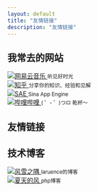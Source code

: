 ```yaml
---
layout: default
title: "友情链接"
description: "友情链接"
---
```


<div class="link-block">
    <h2>我常去的网站</h2>
    <div class="col-md-4">
        <a href="http://music.163.com/" target="_blank">
            <img src="{{env('STATIC_PATH')}}img/link/music.ico" />网易云音乐
        </a>
        <small>听见好时光</small>
    </div>
    <div class="col-md-4">
        <a href="http://www.zhihu.com/" target="_blank">
            <img src="{{env('STATIC_PATH')}}img/link/zhihu.ico" />知乎
        </a>
        <small>分享你的知识、经验和见解</small>
    </div>
    <div class="col-md-4">
        <a href="http://sae.sina.com.cn/" target="_blank">
            <img src="{{env('STATIC_PATH')}}img/link/sae.ico" />SAE
        </a>
        <small>Sina App Engine</small>
    </div>
    <div class="col-md-4">
        <a href="http://www.bilibili.com/" target="_blank">
            <img src="{{env('STATIC_PATH')}}img/link/bilibili.ico" />哔哩哔哩
        </a>
        <small>( ゜- ゜)つロ  乾杯～</small>
    </div>
    <div class="clearfix"></div>
</div>
<div class="link-block">
    <h2>友情链接</h2>
    <div class="clearfix"></div>
</div>
<div class="link-block">
    <h2>技术博客</h2>
    <div class="col-md-4">
        <a href="http://www.laruence.com/" target="_blank">
            <img src="{{env('STATIC_PATH')}}img/link/laruence.ico" />风雪之隅
        </a>
        <small>laruence的博客</small>
    </div>
    <div class="col-md-4">
        <a href="http://www.xtwind.com/" target="_blank">
            <img src="{{env('STATIC_PATH')}}img/link/xtwind.ico" />夏天的风
        </a>
        <small>php博客</small>
    </div>
    <div class="clearfix"></div>
</div>